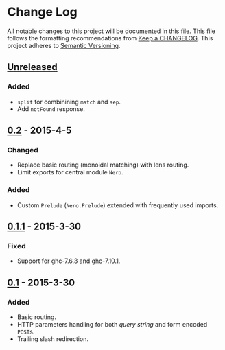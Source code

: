 # Change Log
All notable changes to this project will be documented in this file. This file
follows the formatting recommendations from [Keep a
CHANGELOG](http://keepachangelog.com/). This project adheres to [Semantic
Versioning](http://semver.org/).

## [Unreleased][unreleased]
### Added
- `split` for combinining `match` and `sep`.
- Add `notFound` response.

## [0.2] - 2015-4-5
### Changed
- Replace basic routing (monoidal matching) with lens routing.
- Limit exports for central module `Nero`.

### Added
- Custom `Prelude` (`Nero.Prelude`) extended with frequently used imports.

## [0.1.1] - 2015-3-30
### Fixed
- Support for ghc-7.6.3 and ghc-7.10.1.

## [0.1] - 2015-3-30
### Added
- Basic routing.
- HTTP parameters handling for both *query string* and form encoded `POST`s.
- Trailing slash redirection.

[unreleased]: https://github.com/jdnavarro/nero/compare/v0.2...HEAD
[0.2]: https://github.com/jdnavarro/nero/compare/v0.1.1...v0.2
[0.1.1]: https://github.com/jdnavarro/nero/compare/v0.1...v0.1.1
[0.1]: https://github.com/jdnavarro/nero/compare/a2c3f720...v0.1

